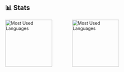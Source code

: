 <!--
**ValiantWolf/ValiantWolf** is a ✨ _special_ ✨ repository because its `README.md` (this file) appears on your GitHub profile.

Here are some ideas to get you started:

- 🔭 I’m currently working on ...
- 🌱 I’m currently learning ...
- 👯 I’m looking to collaborate on ...
- 🤔 I’m looking for help with ...
- 💬 Ask me about ...
- 📫 How to reach me: ...
- 😄 Pronouns: ...
- ⚡ Fun fact: ...
-->

## 📊 Stats

<!-- <div style="display: flex; flex-direction: row; gap: 1rem; flex-wrap: wrap;">
  <div style="flex: 1;">
    <img src="https://github-readme-stats.vercel.app/api?username=ValiantWolf&count_private=true&show_icons=true&hide=stars&theme=tokyonight" alt="ValiantWolf's GitHub Stats">
  </div>
  <div style="flex: 1;">
    <img src="https://github-readme-stats.vercel.app/api/top-langs/?username=ValiantWolf&layout=compact&theme=tokyonight" alt="Most Used Languages">
  </div>
</div> -->

<!-- <table style="border-collapse: collapse;">
  <tr>
    <td>
      <img src="https://github-readme-stats.vercel.app/api?username=ValiantWolf&count_private=true&show_icons=true&hide=stars&theme=tokyonight" alt="ValiantWolf's GitHub Stats" height="200">
    </td>
    <td>
      <img src="https://github-readme-stats.vercel.app/api/top-langs/?username=ValiantWolf&layout=compact&theme=tokyonight" alt="Most Used Languages" height="200">
    </td>
  </tr>
</table> -->

<div style="display: flex; flex-direction: row; flex-wrap: wrap; gap: 4rem;">

   <picture>
      <source media="(prefers-color-scheme: dark)" srcset="https://github-readme-stats.vercel.app/api?username=ValiantWolf&count_private=true&show_icons=true&hide=stars&theme=tokyonight">
      <img alt="Most Used Languages" src="https://github-readme-stats.vercel.app/api?username=ValiantWolf&count_private=true&show_icons=true&hide=stars&theme=buefy" height=150 >
   </picture>

   <picture>
      <source media="(prefers-color-scheme: dark)" srcset="https://github-readme-stats.vercel.app/api/top-langs/?username=ValiantWolf&layout=compact&theme=tokyonight">
      <img alt="Most Used Languages" src="https://github-readme-stats.vercel.app/api/top-langs/?username=ValiantWolf&layout=compact&theme=buefy" height=150>
   </picture>
</div>
